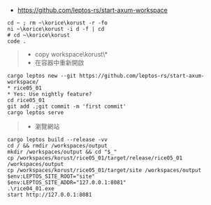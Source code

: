 * https://github.com/leptos-rs/start-axum-workspace
```
cd ~ ; rm ~\korice\korust -r -fo
ni ~\korice\korust -i d -f | cd
# cd ~\korice\korust
code .
```
> * copy workspace\korust\\*
> * 在容器中重新開啟
```
cargo leptos new --git https://github.com/leptos-rs/start-axum-workspace/
* rice05_01
* Yes: Use nightly feature?
cd rice05_01
git add .;git commit -m 'first commit'
cargo leptos serve
```
> * 瀏覽網站
```
cargo leptos build --release -vv
cd / && rmdir /workspaces/output
mkdir /workspaces/output && cd "$_"
cp /workspaces/korust/rice05_01/target/release/rice05_01 /workspaces/output
cp /workspaces/korust/rice05_01/target/site /workspaces/output
$env:LEPTOS_SITE_ROOT="site"
$env:LEPTOS_SITE_ADDR="127.0.0.1:8081"
.\rice04_01.exe
start http://127.0.0.1:8081
```
